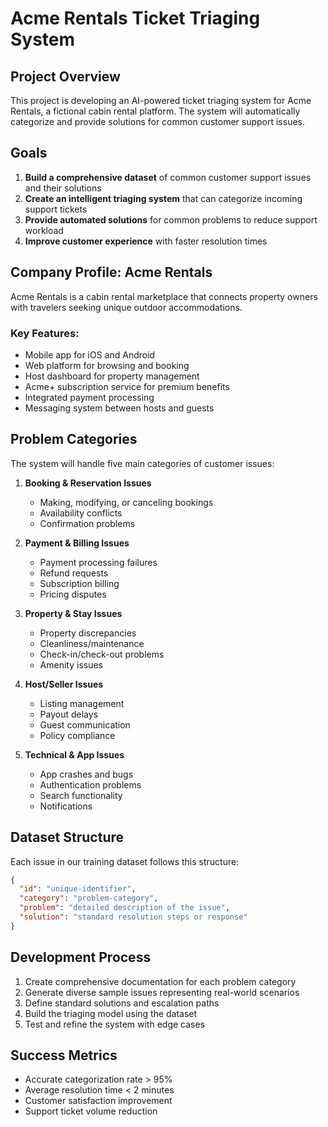 # Acme Rentals Ticket Triaging System

## Project Overview

This project is developing an AI-powered ticket triaging system for Acme Rentals, a fictional cabin rental platform. The system will automatically categorize and provide solutions for common customer support issues.

## Goals

1. **Build a comprehensive dataset** of common customer support issues and their solutions
2. **Create an intelligent triaging system** that can categorize incoming support tickets
3. **Provide automated solutions** for common problems to reduce support workload
4. **Improve customer experience** with faster resolution times

## Company Profile: Acme Rentals

Acme Rentals is a cabin rental marketplace that connects property owners with travelers seeking unique outdoor accommodations.

### Key Features:
- Mobile app for iOS and Android
- Web platform for browsing and booking
- Host dashboard for property management
- Acme+ subscription service for premium benefits
- Integrated payment processing
- Messaging system between hosts and guests

## Problem Categories

The system will handle five main categories of customer issues:

1. **Booking & Reservation Issues**
   - Making, modifying, or canceling bookings
   - Availability conflicts
   - Confirmation problems

2. **Payment & Billing Issues**
   - Payment processing failures
   - Refund requests
   - Subscription billing
   - Pricing disputes

3. **Property & Stay Issues**
   - Property discrepancies
   - Cleanliness/maintenance
   - Check-in/check-out problems
   - Amenity issues

4. **Host/Seller Issues**
   - Listing management
   - Payout delays
   - Guest communication
   - Policy compliance

5. **Technical & App Issues**
   - App crashes and bugs
   - Authentication problems
   - Search functionality
   - Notifications

## Dataset Structure

Each issue in our training dataset follows this structure:

```json
{
  "id": "unique-identifier",
  "category": "problem-category",
  "problem": "detailed description of the issue",
  "solution": "standard resolution steps or response"
}
```

## Development Process

1. Create comprehensive documentation for each problem category
2. Generate diverse sample issues representing real-world scenarios
3. Define standard solutions and escalation paths
4. Build the triaging model using the dataset
5. Test and refine the system with edge cases

## Success Metrics

- Accurate categorization rate > 95%
- Average resolution time < 2 minutes
- Customer satisfaction improvement
- Support ticket volume reduction